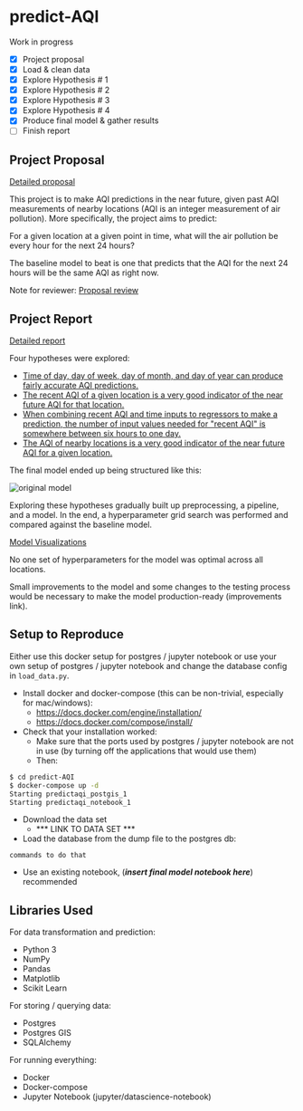 # predict-AQI

Work in progress

- [x] Project proposal
- [x] Load & clean data
- [x] Explore Hypothesis # 1
- [x] Explore Hypothesis # 2
- [x] Explore Hypothesis # 3
- [x] Explore Hypothesis # 4
- [x] Produce final model & gather results
- [ ] Finish report

## Project Proposal

[Detailed proposal](./proposal.md)

This project is to make AQI predictions in the near future, given past AQI measurements of nearby locations (AQI is an integer measurement of air pollution). More specifically, the project aims to predict:

For a given location at a given point in time, what will the air pollution be every hour for the next 24 hours?

The baseline model to beat is one that predicts that the AQI for the next 24 hours will be the same AQI as right now.

Note for reviewer: [Proposal review](https://review.udacity.com/#!/reviews/267521)

## Project Report

[Detailed report](./report.md)

Four hypotheses were explored:

* [Time of day, day of week, day of month, and day of year can produce fairly accurate AQI predictions.](./predict_aqi/notebooks/hypothesis1_date_time.ipynb)
* [The recent AQI of a given location is a very good indicator of the near future AQI for that location.](./predict_aqi/notebooks/hypothesis2_recent_history.ipynb)
* [When combining recent AQI and time inputs to regressors to make a prediction, the number of input values needed for "recent AQI" is somewhere between six hours to one day.](./predict_aqi/notebooks/hypothesis3_history_depth.ipynb)
* [The AQI of nearby locations is a very good indicator of the near future AQI for a given location.](./predict_aqi/notebooks/hypothesis4_nearby_locations.ipynb)

The final model ended up being structured like this:

![original model](images/original_model.png)

Exploring these hypotheses gradually built up preprocessing, a pipeline, and a model. In the end, a hyperparameter grid search was performed and compared against the baseline model.

[Model Visualizations](./notebooks/final_model.ipynb)

No one set of hyperparameters for the model was optimal across all locations.

<insert top x model graphs>

Small improvements to the model and some changes to the testing process would be necessary to make the model production-ready (improvements link).

## Setup to Reproduce

Either use this docker setup for postgres / jupyter notebook or use your own setup of postgres / jupyter notebook and change the database config in `load_data.py`.

* Install docker and docker-compose (this can be non-trivial, especially for mac/windows):
  * https://docs.docker.com/engine/installation/
  * https://docs.docker.com/compose/install/
* Check that your installation worked:
  * Make sure that the ports used by postgres / jupyter notebook are not in use (by turning off the applications that would use them)
  * Then:
```bash
$ cd predict-AQI
$ docker-compose up -d
Starting predictaqi_postgis_1
Starting predictaqi_notebook_1
```
* Download the data set
  * *** LINK TO DATA SET ***
* Load the database from the dump file to the postgres db:
```
commands to do that
```
* Use an existing notebook, (***insert final model notebook here***) recommended

## Libraries Used

For data transformation and prediction:
* Python 3
* NumPy
* Pandas
* Matplotlib
* Scikit Learn

For storing / querying data:
* Postgres
* Postgres GIS
* SQLAlchemy

For running everything:
* Docker
* Docker-compose
* Jupyter Notebook (jupyter/datascience-notebook)
